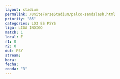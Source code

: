 ```yaml
---
layout: stadium
permalink: /UniteForzeStadium/palco-sandslash.html
priority: "85"
categories: LD3 ES PSYS
liga: LIGA INDIGO
match: 1
local: E
r1: 0
r2: 0
out: PSY
stream: 
hora: 
fecha: 
ronda: "3"
---
```

